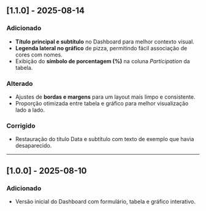 ﻿## [1.1.0] - 2025-08-14
### Adicionado
- **Título principal e subtítulo** no Dashboard para melhor contexto visual.
- **Legenda lateral no gráfico** de pizza, permitindo fácil associação de cores com nomes.
- Exibição do **símbolo de porcentagem (%)** na coluna *Participation* da tabela.
  
### Alterado
- Ajustes de **bordas e margens** para um layout mais limpo e consistente.
- Proporção otimizada entre tabela e gráfico para melhor visualização lado a lado.

### Corrigido
- Restauração do título Data e subtítulo com texto de exemplo que havia desaparecido.

---
## [1.0.0] - 2025-08-10
### Adicionado
- Versão inicial do Dashboard com formulário, tabela e gráfico interativo.
